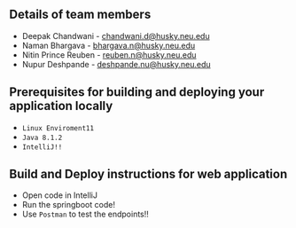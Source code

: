 ## Details of team members

* Deepak Chandwani - chandwani.d@husky.neu.edu
* Naman Bhargava - bhargava.n@husky.neu.edu
* Nitin Prince Reuben - reuben.n@husky.neu.edu
* Nupur Deshpande - deshpande.nu@husky.neu.edu

## Prerequisites for building and deploying your application locally

* `Linux Enviroment11`
* `Java 8.1.2`
* `IntelliJ!!`

## Build and Deploy instructions for web application

* Open code in IntelliJ
* Run the springboot code!
* Use `Postman` to test the endpoints!!

